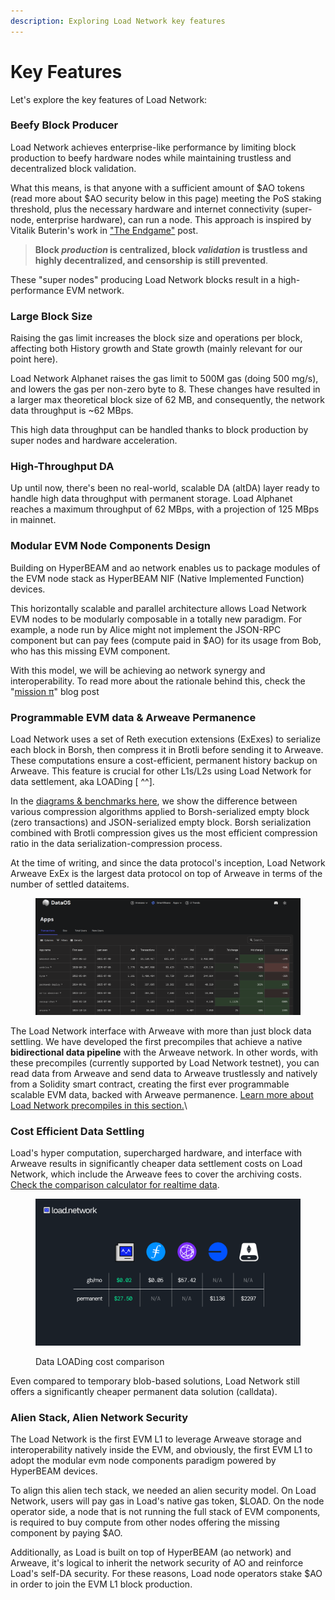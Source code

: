```yaml
---
description: Exploring Load Network key features
---
```


# Key Features&#x20;

Let's explore the key features of Load Network:

### Beefy Block Producer

Load Network achieves enterprise-like performance by limiting block production to beefy hardware nodes while maintaining trustless and decentralized block validation.

What this means, is that anyone with a sufficient amount of $AO tokens (read more about $AO security below in this page) meeting the PoS staking threshold, plus the necessary hardware and internet connectivity (super-node, enterprise hardware), can run a node. This approach is inspired by Vitalik Buterin's work in ["The Endgame"](https://vitalik.eth.limo/general/2021/12/06/endgame.html) post.

> **Block&#x20;**_**production**_**&#x20;is centralized, block&#x20;**_**validation**_**&#x20;is trustless and highly decentralized, and censorship is still prevented**.

These "super nodes" producing Load Network blocks result in a high-performance EVM network.

### Large Block Size

Raising the gas limit increases the block size and operations per block, affecting both History growth and State growth (mainly relevant for our point here).

Load Network Alphanet raises the gas limit to 500M gas (doing 500 mg/s), and lowers the gas per non-zero byte to 8. These changes have resulted in a larger max theoretical block size of 62 MB, and consequently, the network data throughput is \~62 MBps.

This high data throughput can be handled thanks to block production by super nodes and hardware acceleration.

### &#x20;High-Throughput DA

Up until now, there's been no real-world, scalable DA (altDA) layer ready to handle high data throughput with permanent storage. Load Alphanet reaches a maximum throughput of 62 MBps, with a projection of 125 MBps in mainnet.

### Modular EVM Node Components Design

Building on HyperBEAM and ao network enables us to package modules of the EVM node stack as HyperBEAM NIF (Native Implemented Function) devices.

This horizontally scalable and parallel architecture allows Load Network EVM nodes to be modularly composable in a totally new paradigm. For example, a node run by Alice might not implement the JSON-RPC component but can pay fees (compute paid in $AO) for its usage from Bob, who has this missing EVM component.

With this model, we will be achieving ao network synergy and interoperability. To read more about the rationale behind this, check the "[mission π](https://blog.decent.land/mission-pi/)" blog post

### Programmable EVM data & Arweave Permanence

Load Network uses a set of Reth execution extensions (ExExes) to serialize each block in Borsh, then compress it in Brotli before sending it to Arweave. These computations ensure a cost-efficient, permanent history backup on Arweave. This feature is crucial for other L1s/L2s using Load Network for data settlement, aka LOADing \[ ^^].&#x20;

In the [diagrams & benchmarks here](https://github.com/weaveVM/wvm-research), we show the difference between various compression algorithms applied to Borsh-serialized empty block (zero transactions) and JSON-serialized empty block. Borsh serialization combined with Brotli compression gives us the most efficient compression ratio in the data serialization-compression process.

At the time of writing, and since the data protocol's inception, Load Network Arweave ExEx is the largest data protocol on top of Arweave in terms of the number of settled dataitems.

<figure><img src="../.gitbook/assets/image (1) (1).png" alt=""><figcaption></figcaption></figure>

The Load Network interface with Arweave with more than just block data settling. We have developed the first precompiles that achieve a native **bidirectional data pipeline** with the Arweave network. In other words, with these precompiles (currently supported by Load Network testnet), you can read data from Arweave and send data to Arweave trustlessly and natively from a Solidity smart contract, creating the first ever programmable scalable EVM data, backed with Arweave permanence. [Learn more about Load Network precompiles in this section.](../using-load-network/supported-precompiles.md)\


### Cost Efficient Data Settling

Load's hyper computation, supercharged hardware, and interface with Arweave results in significantly cheaper data settlement costs on Load Network, which include the Arweave fees to cover the archiving costs. [Check the comparison calculator for realtime data](https://www.wvm.dev/calculator).

<figure><img src="../.gitbook/assets/image (24).png" alt=""><figcaption><p>Data LOADing cost comparison</p></figcaption></figure>

Even compared to temporary blob-based solutions, Load Network still offers a significantly cheaper permanent data solution (calldata).

### Alien Stack, Alien Network Security

The Load Network is the first EVM L1 to leverage Arweave storage and interoperability natively inside the EVM, and obviously, the first EVM L1 to adopt the modular evm node components paradigm powered by HyperBEAM devices.

To align this alien tech stack, we needed an alien security model.  On Load Network, users will pay gas in Load's native gas token, $LOAD.  On the node operator side, a node that is not running the full stack of EVM components, is required to buy compute from other nodes offering the missing component by paying $AO.

Additionally, as Load is built on top of HyperBEAM (ao network) and Arweave, it's logical to inherit the network security of AO and reinforce Load's self-DA security. For these reasons, Load node operators stake $AO in order to join the EVM L1 block production.
